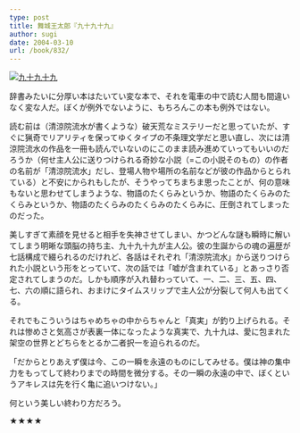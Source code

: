 ```yaml
---
type: post
title: 舞城王太郎『九十九十九』
author: sugi
date: 2004-03-10
url: /book/832/
---
```

<a href="http://www.amazon.co.jp/exec/obidos/ASIN/406182306X/chezsugi-22/ref=nosim/" onclick="_gaq.push(['_trackEvent', 'outbound-article', 'http://www.amazon.co.jp/exec/obidos/ASIN/406182306X/chezsugi-22/ref=nosim/', '']);" name="amazletlink" target="_blank"><img src="http://i1.wp.com/ec2.images-amazon.com/images/I/513RTGX687L.SL160.jpg?w=660" alt="九十九十九" class="alignleft" data-recalc-dims="1" /></a>

辞書みたいに分厚い本はたいてい変な本で、それを電車の中で読む人間も間違いなく変な人だ。ぼくが例外でないように、もちろんこの本も例外ではない。

読む前は（清涼院流水が書くような）破天荒なミステリーだと思っていたが、すぐに猟奇でリアリティを保ってゆくタイプの不条理文学だと思い直し、次には清涼院流水の作品を一冊も読んでいないのにこのまま読み進めていってもいいのだろうか（何せ主人公に送りつけられる奇妙な小説（=この小説そのもの）の作者の名前が「清涼院流水」だし、登場人物や場所の名前などが彼の作品からとられている）と不安にかられもしたが、そうやってちまちま思ったことが、何の意味もないと思わせてしまうような、物語のたくらみというか、物語のたくらみのたくらみというか、物語のたくらみのたくらみのたくらみに、圧倒されてしまったのだった。

美しすぎて素顔を見せると相手を失神させてしまい、かつどんな謎も瞬時に解いてしまう明晰な頭脳の持ち主、九十九十九が主人公。彼の生誕からの魂の遍歴が七話構成で綴られるのだけれど、各話はそれぞれ「清涼院流水」から送りつけられた小説という形をとっていて、次の話では「嘘が含まれている」とあっさり否定されてしまうのだ。しかも順序が入れ替わっていて、一、二、三、五、四、七、六の順に語られ、おまけにタイムスリップで主人公が分裂して何人も出てくる。

それでもこういうはちゃめちゃの中からちゃんと「真実」が釣り上げられる。それは惨めさと気高さが表裏一体になったような真実で、九十九は、愛に包まれた架空の世界とどちらをとるか二者択一を迫られるのだ。

「だからとりあえず僕は今、この一瞬を永遠のものにしてみせる。僕は神の集中力をもってして終わりまでの時間を微分する。その一瞬の永遠の中で、ぼくというアキレスは先を行く亀に追いつけない。」

何という美しい終わり方だろう。

★★★★

